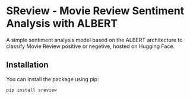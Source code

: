# SReview - Movie Review Sentiment Analysis with ALBERT

A simple sentiment analysis model based on the ALBERT architecture to classify Movie Review positive or negetive, hosted on Hugging Face.

## Installation

You can install the package using pip:

```bash
pip install sreview
